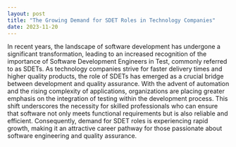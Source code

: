 ```yaml
---
layout: post
title: "The Growing Demand for SDET Roles in Technology Companies"
date: 2023-11-20
---
```


In recent years, the landscape of software development has undergone a significant transformation, leading to an increased recognition of the importance of Software Development Engineers in Test, commonly referred to as SDETs. As technology companies strive for faster delivery times and higher quality products, the role of SDETs has emerged as a crucial bridge between development and quality assurance. With the advent of automation and the rising complexity of applications, organizations are placing greater emphasis on the integration of testing within the development process. This shift underscores the necessity for skilled professionals who can ensure that software not only meets functional requirements but is also reliable and efficient. Consequently, demand for SDET roles is experiencing rapid growth, making it an attractive career pathway for those passionate about software engineering and quality assurance.
